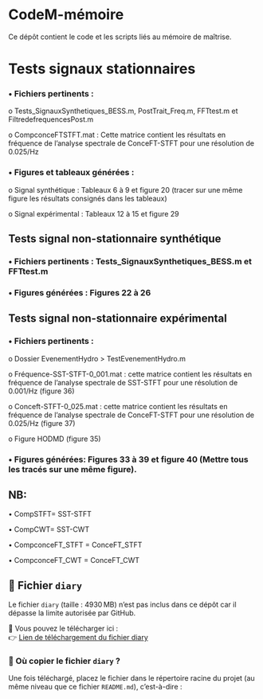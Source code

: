 # CodeM-mémoire

Ce dépôt contient le code et les scripts liés au mémoire de maîtrise.


# Tests signaux stationnaires

### •	Fichiers pertinents :

o	Tests_SignauxSynthetiques_BESS.m, PostTrait_Freq.m, FFTtest.m et FiltredefrequencesPost.m

o	CompconceFTSTFT.mat : Cette matrice contient les résultats en fréquence de l’analyse spectrale de ConceFT-STFT pour une résolution de 0.025/Hz

### •	Figures et tableaux générées : 

o	Signal synthétique : Tableaux 6 à 9 et figure 20 (tracer sur une même figure les résultats consignés dans les tableaux)

o	Signal expérimental : Tableaux 12 à 15 et figure 29


## Tests signal non-stationnaire synthétique

### •	Fichiers pertinents : Tests_SignauxSynthetiques_BESS.m et FFTtest.m

### •	Figures générées : Figures 22 à 26



## Tests signal non-stationnaire expérimental

### •	Fichiers pertinents : 

o	Dossier EvenementHydro > TestEvenementHydro.m

o	Fréquence-SST-STFT-0_001.mat : cette matrice contient les résultats en fréquence de l’analyse spectrale de SST-STFT pour une résolution de 0.001/Hz (figure 36)

o	Conceft-STFT-0_025.mat : cette matrice contient les résultats en fréquence de l’analyse spectrale de ConceFT-STFT pour une résolution de 0.025/Hz (figure 37)

o	Figure HODMD (figure 35)

### •	Figures générées: Figures 33 à 39 et figure 40 (Mettre tous les tracés sur une même figure).


## NB:

•	 CompSTFT= SST-STFT

•	CompCWT= SST-CWT

•	CompconceFT_STFT = ConceFT_STFT

•	CompconceFT_CWT = ConceFT_CWT


## 📁 Fichier `diary`

Le fichier `diary` (taille : 4930 MB) n’est pas inclus dans ce dépôt car il dépasse la limite autorisée par GitHub.

🔗 Vous pouvez le télécharger ici :  
👉 [Lien de téléchargement du fichier diary](https://drive.google.com/file/d/1zp2808H9ffzS9xTIB1QqzScO6oZBa-iB/view?usp=drive_link)

### 📌 Où copier le fichier `diary` ?

Une fois téléchargé, placez le fichier dans le répertoire racine du projet (au même niveau que ce fichier `README.md`), c’est-à-dire :

